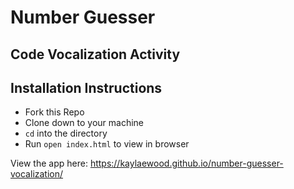 # Number Guesser 
## Code Vocalization Activity

## Installation Instructions
* Fork this Repo
* Clone down to your machine
* `cd` into the directory
* Run `open index.html` to view in browser

View the app here: https://kaylaewood.github.io/number-guesser-vocalization/
